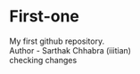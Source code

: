 # First-one
My first github repository.
<br>
Author - Sarthak Chhabra (iiitian)
<br>
checking changes
